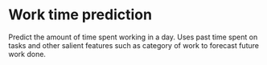 # Work time prediction
Predict the amount of time spent working in a day.
Uses past time spent on tasks and other salient features such as category of work to forecast future work done.

